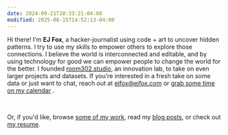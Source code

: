 ```yaml
---
date: 2024-09-21T20:33:21-04:00
modified: 2025-08-15T14:52:13-04:00
---
```


Hi there! I'm **EJ Fox**, a hacker-journalist using code + art to uncover hidden patterns. I try to use my skills to empower others to explore those connections. I believe the world is interconnected and editable, and by using technology for good we can empower people to change the world for the better. I founded [room302.studio](http://room302.studio), an innovation lab, to take on even larger projects and datasets. If you're interested in a fresh take on some data or just want to chat, reach out at [ejfox@ejfox.com](mailto:ejfox@ejfox.com) or [grab some time on my calendar](/calendar) <span id="next-available-spot"></span> .

<br />

Or, if you'd like, browse [some of my work](/projects), read my [blog posts](/blog), or check out [my resume](http://ejfox.com/resume.pdf).